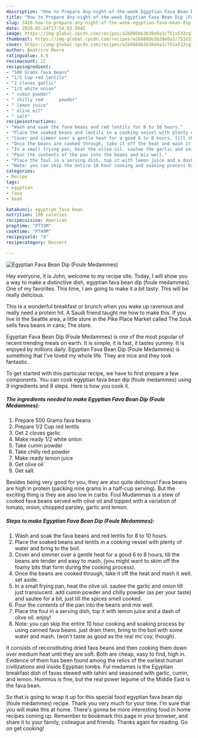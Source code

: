 ```yaml
---
description: "How to Prepare Any-night-of-the-week Egyptian Fava Bean Dip (Foule Medammes)"
title: "How to Prepare Any-night-of-the-week Egyptian Fava Bean Dip (Foule Medammes)"
slug: 3418-how-to-prepare-any-night-of-the-week-egyptian-fava-bean-dip-foule-medammes
date: 2020-05-24T17:54:03.584Z
image: https://img-global.cpcdn.com/recipes/a2b086bb3b38e0a3/751x532cq70/egyptian-fava-bean-dip-foule-medammes-recipe-main-photo.jpg
thumbnail: https://img-global.cpcdn.com/recipes/a2b086bb3b38e0a3/751x532cq70/egyptian-fava-bean-dip-foule-medammes-recipe-main-photo.jpg
cover: https://img-global.cpcdn.com/recipes/a2b086bb3b38e0a3/751x532cq70/egyptian-fava-bean-dip-foule-medammes-recipe-main-photo.jpg
author: Beatrice Moore
ratingvalue: 4.6
reviewcount: 12
recipeingredient:
- "500 Grams fava beans"
- "1/2 Cup red lentils"
- "2 cloves garlic"
- "1/2 white onion"
- " cumin powder"
- " chilly red      powder"
- " lemon juice"
- " olive oil"
- " salt"
recipeinstructions:
- "Wash and soak the fava beans and red lentils for 8 to 10 hours."
- "Place the soaked beans and lentils in a cooking vessel with plenty of water and bring to the boil."
- "Cover and simmer over a gentle heat for a good 6 to 8 hours, till the beans are tender and easy to mash. (you might want to skim off the foamy bits that form during the cooking process)."
- "Once the beans are cooked through, take it off the heat and mash it well. set aside."
- "In a small frying pan, heat the olive oil. sautee the garlic and onion till just translucent. add cumin powder and chilly powder (as per your taste) and sautee for a bit, just till the spices smell cooked."
- "Pour the contents of the pan into the beans and mix well."
- "Place the foul in a serving dish, top it with lemon juice and a dash of olive oil. enjoy!"
- "Note: you can skip the entire 10 hour cooking and soaking process by using canned fava beans. just drain them, bring to the boil with some water and mash. (won&#39;t taste as good as the real mc&#39;coy, though)."
categories:
- Recipe
tags:
- egyptian
- fava
- bean

katakunci: egyptian fava bean 
nutrition: 198 calories
recipecuisine: American
preptime: "PT33M"
cooktime: "PT49M"
recipeyield: "4"
recipecategory: Dessert

---
```



![Egyptian Fava Bean Dip (Foule Medammes)](https://img-global.cpcdn.com/recipes/a2b086bb3b38e0a3/751x532cq70/egyptian-fava-bean-dip-foule-medammes-recipe-main-photo.jpg)

Hey everyone, it is John, welcome to my recipe site. Today, I will show you a way to make a distinctive dish, egyptian fava bean dip (foule medammes). One of my favorites. This time, I am going to make it a bit tasty. This will be really delicious.

This is a wonderful breakfast or brunch when you wake up ravenous and really need a protein hit. A Saudi friend taught me how to make this. If you live in the Seattle area, a little store in the Pike Place Market called The Souk sells fava beans in cans; The store.

Egyptian Fava Bean Dip (Foule Medammes) is one of the most popular of recent trending meals on earth. It is simple, it is fast, it tastes yummy. It is enjoyed by millions daily. Egyptian Fava Bean Dip (Foule Medammes) is something that I've loved my whole life. They are nice and they look fantastic.


To get started with this particular recipe, we have to first prepare a few components. You can cook egyptian fava bean dip (foule medammes) using 9 ingredients and 8 steps. Here is how you cook it.

<!--inarticleads1-->

##### The ingredients needed to make Egyptian Fava Bean Dip (Foule Medammes):

1. Prepare 500 Grams fava beans
1. Prepare 1/2 Cup red lentils
1. Get 2 cloves garlic
1. Make ready 1/2 white onion
1. Take  cumin powder
1. Take  chilly red      powder
1. Make ready  lemon juice
1. Get  olive oil
1. Get  salt


Besides being very good for you, they are also quite delicious! Fava beans are high in protein (packing nine grams in a half-cup serving). But the exciting thing is they are also low in carbs. Foul Mudammas is a stew of cooked fava beans served with olive oil and topped with a variation of tomato, onion, chopped parsley, garlic and lemon. 

<!--inarticleads2-->

##### Steps to make Egyptian Fava Bean Dip (Foule Medammes):

1. Wash and soak the fava beans and red lentils for 8 to 10 hours.
1. Place the soaked beans and lentils in a cooking vessel with plenty of water and bring to the boil.
1. Cover and simmer over a gentle heat for a good 6 to 8 hours, till the beans are tender and easy to mash. (you might want to skim off the foamy bits that form during the cooking process).
1. Once the beans are cooked through, take it off the heat and mash it well. set aside.
1. In a small frying pan, heat the olive oil. sautee the garlic and onion till just translucent. add cumin powder and chilly powder (as per your taste) and sautee for a bit, just till the spices smell cooked.
1. Pour the contents of the pan into the beans and mix well.
1. Place the foul in a serving dish, top it with lemon juice and a dash of olive oil. enjoy!
1. Note: you can skip the entire 10 hour cooking and soaking process by using canned fava beans. just drain them, bring to the boil with some water and mash. (won&#39;t taste as good as the real mc&#39;coy, though).


It consists of reconstituting dried fava beans and then cooking them down over medium heat until they are soft. Both are cheap, easy to find, high in. Evidence of them has been found among the relics of the earliest human civilizations and inside Egyptian tombs. Ful medames is the Egyptian breakfast dish of favas stewed with tahini and seasoned with garlic, cumin, and lemon. Hummus is fine, but the real power legume of the Middle East is the fava bean. 

So that is going to wrap it up for this special food egyptian fava bean dip (foule medammes) recipe. Thank you very much for your time. I'm sure that you will make this at home. There's gonna be more interesting food in home recipes coming up. Remember to bookmark this page in your browser, and share it to your family, colleague and friends. Thanks again for reading. Go on get cooking!
